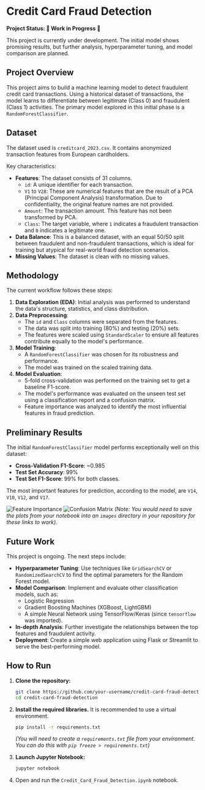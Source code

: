 # Credit Card Fraud Detection

**Project Status: 🚧 Work in Progress 🚧**

This project is currently under development. The initial model shows promising results, but further analysis, hyperparameter tuning, and model comparison are planned.

## Project Overview

This project aims to build a machine learning model to detect fraudulent credit card transactions. Using a historical dataset of transactions, the model learns to differentiate between legitimate (Class 0) and fraudulent (Class 1) activities. The primary model explored in this initial phase is a `RandomForestClassifier`.

## Dataset

The dataset used is `creditcard_2023.csv`. It contains anonymized transaction features from European cardholders.

Key characteristics:
- **Features**: The dataset consists of 31 columns.
  - `id`: A unique identifier for each transaction.
  - `V1` to `V28`: These are numerical features that are the result of a PCA (Principal Component Analysis) transformation. Due to confidentiality, the original feature names are not provided.
  - `Amount`: The transaction amount. This feature has not been transformed by PCA.
  - `Class`: The target variable, where `1` indicates a fraudulent transaction and `0` indicates a legitimate one.
- **Data Balance**: This is a balanced dataset, with an equal 50/50 split between fraudulent and non-fraudulent transactions, which is ideal for training but atypical for real-world fraud detection scenarios.
- **Missing Values**: The dataset is clean with no missing values.

## Methodology

The current workflow follows these steps:

1.  **Data Exploration (EDA)**: Initial analysis was performed to understand the data's structure, statistics, and class distribution.
2.  **Data Preprocessing**:
    - The `id` and `Class` columns were separated from the features.
    - The data was split into training (80%) and testing (20%) sets.
    - The features were scaled using `StandardScaler` to ensure all features contribute equally to the model's performance.
3.  **Model Training**:
    - A `RandomForestClassifier` was chosen for its robustness and performance.
    - The model was trained on the scaled training data.
4.  **Model Evaluation**:
    - 5-fold cross-validation was performed on the training set to get a baseline F1-score.
    - The model's performance was evaluated on the unseen test set using a classification report and a confusion matrix.
    - Feature importance was analyzed to identify the most influential features in fraud prediction.

## Preliminary Results

The initial `RandomForestClassifier` model performs exceptionally well on this dataset:
- **Cross-Validation F1-Score**: ~0.985
- **Test Set Accuracy**: 99%
- **Test Set F1-Score**: 99% for both classes.

The most important features for prediction, according to the model, are `V14`, `V10`, `V12`, and `V17`.

![Feature Importance](images/feature_importance.png)
![Confusion Matrix](images/confusion_matrix.png)
*(Note: You would need to save the plots from your notebook into an `images` directory in your repository for these links to work).*

## Future Work

This project is ongoing. The next steps include:
- **Hyperparameter Tuning**: Use techniques like `GridSearchCV` or `RandomizedSearchCV` to find the optimal parameters for the Random Forest model.
- **Model Comparison**: Implement and evaluate other classification models, such as:
    - Logistic Regression
    - Gradient Boosting Machines (XGBoost, LightGBM)
    - A simple Neural Network using TensorFlow/Keras (since `tensorflow` was imported).
- **In-depth Analysis**: Further investigate the relationships between the top features and fraudulent activity.
- **Deployment**: Create a simple web application using Flask or Streamlit to serve the best-performing model.

## How to Run

1.  **Clone the repository:**
    ```bash
    git clone https://github.com/your-username/credit-card-fraud-detection.git
    cd credit-card-fraud-detection
    ```
2.  **Install the required libraries.** It is recommended to use a virtual environment.
    ```bash
    pip install -r requirements.txt
    ```
    *(You will need to create a `requirements.txt` file from your environment. You can do this with `pip freeze > requirements.txt`)*

3.  **Launch Jupyter Notebook:**
    ```bash
    jupyter notebook
    ```
4.  Open and run the `Credit_Card_Fraud_Detection.ipynb` notebook.
